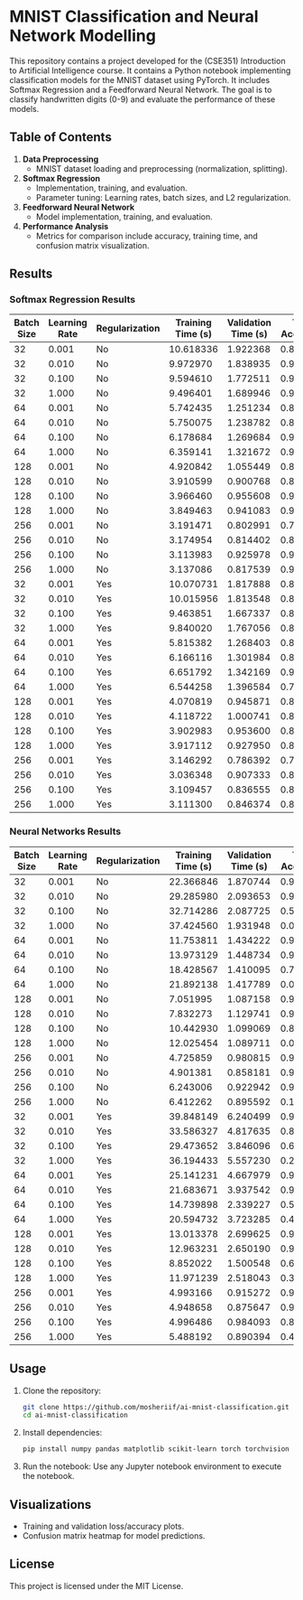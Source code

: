 # MNIST Classification and Neural Network Modelling

This repository contains a project developed for the (CSE351) Introduction to Artificial Intelligence course. It contains a Python notebook implementing classification models for the MNIST dataset using PyTorch. It includes Softmax Regression and a Feedforward Neural Network. The goal is to classify handwritten digits (0-9) and evaluate the performance of these models.

## Table of Contents

1. **Data Preprocessing**
   - MNIST dataset loading and preprocessing (normalization, splitting).
2. **Softmax Regression**
   - Implementation, training, and evaluation.
   - Parameter tuning: Learning rates, batch sizes, and L2 regularization.
3. **Feedforward Neural Network**
   - Model implementation, training, and evaluation.
4. **Performance Analysis**
   - Metrics for comparison include accuracy, training time, and confusion matrix visualization.

## Results

### Softmax Regression Results

| Batch Size | Learning Rate | Regularization | Training Time (s) | Validation Time (s) | Test Accuracy |
|------------|---------------|----------------|--------------------|---------------------|---------------|
| 32         | 0.001         | No             | 10.618336         | 1.922368           | 0.860083      |
| 32         | 0.010         | No             | 9.972970          | 1.838935           | 0.905667      |
| 32         | 0.100         | No             | 9.594610          | 1.772511           | 0.921417      |
| 32         | 1.000         | No             | 9.496401          | 1.689946           | 0.906417      |
| 64         | 0.001         | No             | 5.742435          | 1.251234           | 0.840083      |
| 64         | 0.010         | No             | 5.750075          | 1.238782           | 0.895417      |
| 64         | 0.100         | No             | 6.178684          | 1.269684           | 0.917917      |
| 64         | 1.000         | No             | 6.359141          | 1.321672           | 0.901000      |
| 128        | 0.001         | No             | 4.920842          | 1.055449           | 0.815750      |
| 128        | 0.010         | No             | 3.910599          | 0.900768           | 0.883250      |
| 128        | 0.100         | No             | 3.966460          | 0.955608           | 0.915250      |
| 128        | 1.000         | No             | 3.849463          | 0.941083           | 0.917583      |
| 256        | 0.001         | No             | 3.191471          | 0.802991           | 0.772750      |
| 256        | 0.010         | No             | 3.174954          | 0.814402           | 0.866750      |
| 256        | 0.100         | No             | 3.113983          | 0.925978           | 0.907833      |
| 256        | 1.000         | No             | 3.137086          | 0.817539           | 0.911083      |
| 32         | 0.001         | Yes            | 10.070731         | 1.817888           | 0.862167      |
| 32         | 0.010         | Yes            | 10.015956         | 1.813548           | 0.897750      |
| 32         | 0.100         | Yes            | 9.463851          | 1.667337           | 0.897167      |
| 32         | 1.000         | Yes            | 9.840020          | 1.767056           | 0.809417      |
| 64         | 0.001         | Yes            | 5.815382          | 1.268403           | 0.840083      |
| 64         | 0.010         | Yes            | 6.166116          | 1.301984           | 0.891417      |
| 64         | 0.100         | Yes            | 6.651792          | 1.342169           | 0.901667      |
| 64         | 1.000         | Yes            | 6.544258          | 1.396584           | 0.736583      |
| 128        | 0.001         | Yes            | 4.070819          | 0.945871           | 0.817833      |
| 128        | 0.010         | Yes            | 4.118722          | 1.000741           | 0.880500      |
| 128        | 0.100         | Yes            | 3.902983          | 0.953600           | 0.898583      |
| 128        | 1.000         | Yes            | 3.917112          | 0.927950           | 0.834333      |
| 256        | 0.001         | Yes            | 3.146292          | 0.786392           | 0.778833      |
| 256        | 0.010         | Yes            | 3.036348          | 0.907333           | 0.867083      |
| 256        | 0.100         | Yes            | 3.109457          | 0.836555           | 0.899000      |
| 256        | 1.000         | Yes            | 3.111300          | 0.846374           | 0.840417      |

### Neural Networks Results

| Batch Size | Learning Rate | Regularization | Training Time (s) | Validation Time (s) | Test Accuracy |
|------------|---------------|----------------|--------------------|---------------------|---------------|
| 32         | 0.001         | No             | 22.366846         | 1.870744           | 0.969083      |
| 32         | 0.010         | No             | 29.285980         | 2.093653           | 0.961750      |
| 32         | 0.100         | No             | 32.714286         | 2.087725           | 0.529250      |
| 32         | 1.000         | No             | 37.424560         | 1.931948           | 0.098000      |
| 64         | 0.001         | No             | 11.753811         | 1.434222           | 0.971500      |
| 64         | 0.010         | No             | 13.973129         | 1.448734           | 0.957583      |
| 64         | 0.100         | No             | 18.428567         | 1.410095           | 0.718583      |
| 64         | 1.000         | No             | 21.892138         | 1.417789           | 0.097833      |
| 128        | 0.001         | No             | 7.051995          | 1.087158           | 0.967917      |
| 128        | 0.010         | No             | 7.832273          | 1.129741           | 0.969917      |
| 128        | 0.100         | No             | 10.442930         | 1.099069           | 0.845833      |
| 128        | 1.000         | No             | 12.025454         | 1.089711           | 0.096667      |
| 256        | 0.001         | No             | 4.725859          | 0.980815           | 0.966333      |
| 256        | 0.010         | No             | 4.901381          | 0.858181           | 0.967583      |
| 256        | 0.100         | No             | 6.243006          | 0.922942           | 0.903417      |
| 256        | 1.000         | No             | 6.412262          | 0.895592           | 0.154583      |
| 32         | 0.001         | Yes            | 39.848149         | 6.240499           | 0.932917      |
| 32         | 0.010         | Yes            | 33.586327         | 4.817635           | 0.896250      |
| 32         | 0.100         | Yes            | 29.473652         | 3.846096           | 0.622667      |
| 32         | 1.000         | Yes            | 36.194433         | 5.557230           | 0.219000      |
| 64         | 0.001         | Yes            | 25.141231         | 4.667979           | 0.933250      |
| 64         | 0.010         | Yes            | 21.683671         | 3.937542           | 0.910333      |
| 64         | 0.100         | Yes            | 14.739898         | 2.339227           | 0.590250      |
| 64         | 1.000         | Yes            | 20.594732         | 3.723285           | 0.436083      |
| 128        | 0.001         | Yes            | 13.013378         | 2.699625           | 0.930833      |
| 128        | 0.010         | Yes            | 12.963231         | 2.650190           | 0.913583      |
| 128        | 0.100         | Yes            | 8.852022          | 1.500548           | 0.660333      |
| 128        | 1.000         | Yes            | 11.971239         | 2.518043           | 0.304917      |
| 256        | 0.001         | Yes            | 4.993166          | 0.915272           | 0.932583      |
| 256        | 0.010         | Yes            | 4.948658          | 0.875647           | 0.926000      |
| 256        | 0.100         | Yes            | 4.996486          | 0.984093           | 0.883583      |
| 256        | 1.000         | Yes            | 5.488192          | 0.890394           | 0.480000      |


## Usage

1. Clone the repository:
   ```bash
   git clone https://github.com/mosheriif/ai-mnist-classification.git
   cd ai-mnist-classification
   ```

2. Install dependencies:
   ```bash
   pip install numpy pandas matplotlib scikit-learn torch torchvision idx2numpy
   ```

3. Run the notebook:
   Use any Jupyter notebook environment to execute the notebook.

## Visualizations

- Training and validation loss/accuracy plots.
- Confusion matrix heatmap for model predictions.

## License

This project is licensed under the MIT License.
